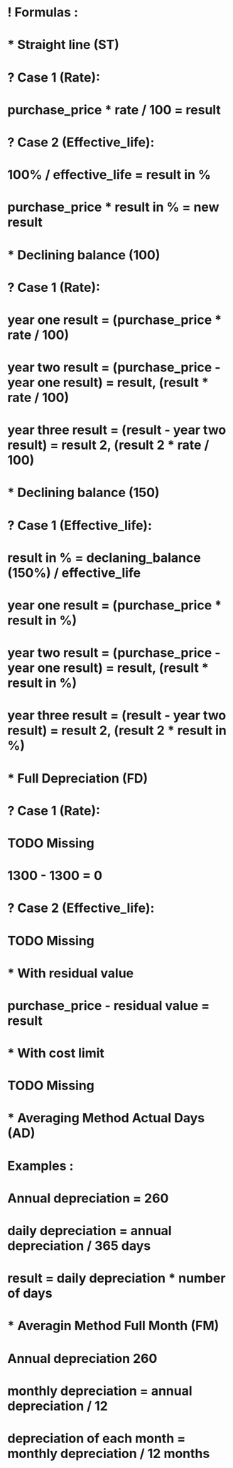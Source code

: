 # ! Formulas :
# * Straight line (ST)
# ? Case 1 (Rate):
# purchase_price * rate / 100 = result
# ? Case 2 (Effective_life):
# 100% / effective_life = result in %
# purchase_price * result in % = new result
# * Declining balance (100)
# ? Case 1 (Rate):
# year one result = (purchase_price * rate / 100)
# year two result = (purchase_price - year one result) = result, (result * rate / 100)
# year three result = (result - year two result) = result 2, (result 2 * rate / 100)
# * Declining balance (150)
# ? Case 1 (Effective_life):
# result in % = declaning_balance (150%) / effective_life
# year one result = (purchase_price * result in %)
# year two result = (purchase_price - year one result) = result, (result * result in %)
# year three result = (result - year two result) = result 2, (result 2 * result in %)
# * Full Depreciation (FD)
# ? Case 1 (Rate):
# TODO Missing
# 1300 - 1300 = 0
# ? Case 2 (Effective_life):
# TODO Missing
# * With residual value
# purchase_price - residual value = result
# * With cost limit
# TODO Missing
# * Averaging Method Actual Days (AD)
# Examples :
# Annual depreciation = 260
# daily depreciation = annual depreciation / 365 days
# result = daily depreciation * number of days
# * Averagin Method Full Month (FM)
# Annual depreciation 260
# monthly depreciation = annual depreciation / 12
# depreciation of each month = monthly depreciation / 12 months


